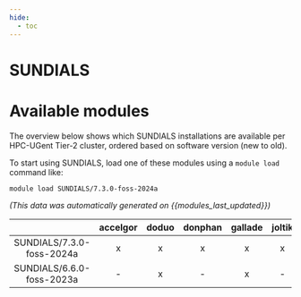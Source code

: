 ```yaml
---
hide:
  - toc
---
```


SUNDIALS
========

# Available modules


The overview below shows which SUNDIALS installations are available per HPC-UGent Tier-2 cluster, ordered based on software version (new to old).

To start using SUNDIALS, load one of these modules using a `module load` command like:

```shell
module load SUNDIALS/7.3.0-foss-2024a
```

*(This data was automatically generated on {{modules_last_updated}})*

| |accelgor|doduo|donphan|gallade|joltik|litleo|shinx|
| :---: | :---: | :---: | :---: | :---: | :---: | :---: | :---: |
|SUNDIALS/7.3.0-foss-2024a|x|x|x|x|x|x|x|
|SUNDIALS/6.6.0-foss-2023a|-|x|-|x|-|x|x|
